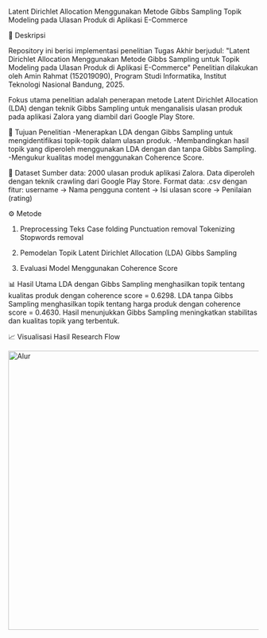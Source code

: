 Latent Dirichlet Allocation Menggunakan Metode Gibbs Sampling Topik Modeling pada Ulasan Produk di Aplikasi E-Commerce

📌 Deskripsi

Repository ini berisi implementasi penelitian Tugas Akhir berjudul:
"Latent Dirichlet Allocation Menggunakan Metode Gibbs Sampling untuk Topik Modeling pada Ulasan Produk di Aplikasi E-Commerce"
Penelitian dilakukan oleh Amin Rahmat (152019090), Program Studi Informatika, Institut Teknologi Nasional Bandung, 2025.

Fokus utama penelitian adalah penerapan metode Latent Dirichlet Allocation (LDA) dengan teknik Gibbs Sampling untuk menganalisis ulasan produk pada aplikasi Zalora yang diambil dari Google Play Store.

🎯 Tujuan Penelitian
-Menerapkan LDA dengan Gibbs Sampling untuk mengidentifikasi topik-topik dalam ulasan produk.
-Membandingkan hasil topik yang diperoleh menggunakan LDA dengan dan tanpa Gibbs Sampling.
-Mengukur kualitas model menggunakan Coherence Score.

📂 Dataset
Sumber data: 2000 ulasan produk aplikasi Zalora.
Data diperoleh dengan teknik crawling dari Google Play Store.
Format data: .csv dengan fitur:
username → Nama pengguna
content → Isi ulasan
score → Penilaian (rating)

⚙️ Metode

1. Preprocessing Teks
Case folding
Punctuation removal
Tokenizing
Stopwords removal

2. Pemodelan Topik
Latent Dirichlet Allocation (LDA)
Gibbs Sampling

3. Evaluasi Model
Menggunakan Coherence Score

📊 Hasil Utama
LDA dengan Gibbs Sampling menghasilkan topik tentang kualitas produk dengan coherence score = 0.6298.
LDA tanpa Gibbs Sampling menghasilkan topik tentang harga produk dengan coherence score = 0.4630.
Hasil menunjukkan Gibbs Sampling meningkatkan stabilitas dan kualitas topik yang terbentuk.

📈 Visualisasi Hasil
 Research Flow

 <img width="766" height="562" alt="Alur" src="https://github.com/user-attachments/assets/08ee3c78-9d6e-440d-b72b-5c6e258a2b5e" />

 
